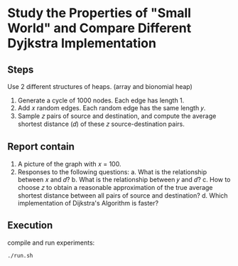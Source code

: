 # Study the Properties of "Small World" and Compare Different Dyjkstra Implementation

## Steps
Use 2 different structures of heaps. (array and bionomial heap)  
1.	Generate a cycle of 1000 nodes. Each edge has length 1.
2.	Add 𝑥 random edges. Each random edge has the same length 𝑦. 
3.	Sample 𝑧 pairs of source and destination, and compute the average shortest distance (𝑑) of these 𝑧 source-destination pairs.  
  
## Report contain
1.	A picture of the graph with 𝑥 = 100.
2.	Responses to the following questions: 
a.	What is the relationship between 𝑥 and 𝑑? 
b.	What is the relationship between 𝑦 and 𝑑?
c.	How to choose 𝑧 to obtain a reasonable approximation of the true average shortest distance between all pairs of source and destination? 
d.	Which implementation of Dijkstra's Algorithm is faster?

## Execution
compile and run experiments:
```
./run.sh
```
